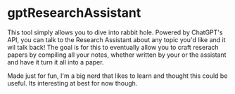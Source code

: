 # gptResearchAssistant

This tool simply allows you to dive into rabbit hole. Powered by ChatGPT's API, you can talk to the Research Assistant about any topic you'd like and it wil talk back!
The goal is for this to eventually allow you to craft reserach papers by compiling all your notes, whether written by your or the assistant and have it turn it all into a paper.

Made just for fun, I'm a big nerd that likes to learn and thought this could be useful. Its interesting at best for now though.
